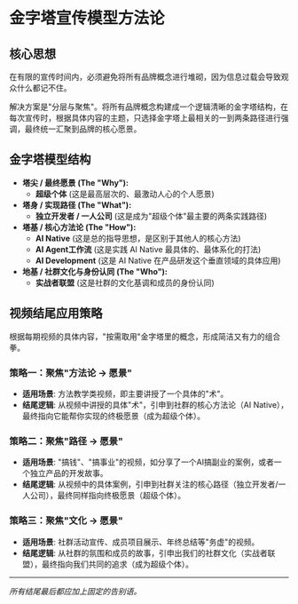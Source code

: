 # 金字塔宣传模型方法论

## 核心思想
在有限的宣传时间内，必须避免将所有品牌概念进行堆砌，因为信息过载会导致观众什么都记不住。

解决方案是"分层与聚焦"。将所有品牌概念构建成一个逻辑清晰的金字塔结构，在每次宣传时，根据具体内容的主题，只选择金字塔上最相关的一到两条路径进行强调，最终统一汇聚到品牌的核心愿景。

## 金字塔模型结构

*   **塔尖 / 最终愿景 (The "Why"):**
    *   **超级个体** (这是最高层次的、最激动人心的个人愿景)
*   **塔身 / 实现路径 (The "What"):**
    *   **独立开发者 / 一人公司** (这是成为"超级个体"最主要的两条实践路径)
*   **塔基 / 核心方法论 (The "How"):**
    *   **AI Native** (这是总的指导思想，是区别于其他人的核心方法)
    *   **AI Agent工作流** (这是实践 AI Native 最具体的、最体系化的打法)
    *   **AI Development** (这是 AI Native 在产品研发这个垂直领域的具体应用)
*   **地基 / 社群文化与身份认同 (The "Who"):**
    *   **实战者联盟** (这是社群的文化基调和成员的身份认同)

## 视频结尾应用策略

根据每期视频的具体内容，"按需取用"金字塔里的概念，形成简洁又有力的组合拳。

### 策略一：聚焦"方法论 -> 愿景"
*   **适用场景**: 方法教学类视频，即主要讲授了一个具体的"术"。
*   **结尾逻辑**: 从视频中讲授的具体"术"，引申到社群的核心方法论（AI Native），最终指向它能帮你实现的终极愿景（成为超级个体）。

### 策略二：聚焦"路径 -> 愿景"
*   **适用场景**: "搞钱"、"搞事业"的视频，如分享了一个AI搞副业的案例，或者一个独立产品的开发故事。
*   **结尾逻辑**: 从视频中的具体案例，引申到社群关注的核心路径（独立开发者/一人公司），最终同样指向终极愿景（超级个体）。

### 策略三：聚焦"文化 -> 愿景"
*   **适用场景**: 社群活动宣传、成员项目展示、年终总结等"务虚"的视频。
*   **结尾逻辑**: 从社群的氛围和成员的故事，引申出我们的社群文化（实战者联盟），最终指向我们共同的追求（成为超级个体）。

---
*所有结尾最后都应加上固定的告别语。* 